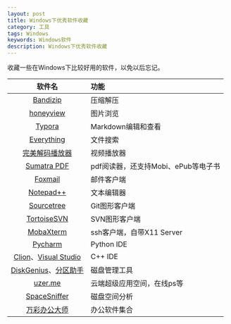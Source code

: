 ```yaml
---
layout: post
title: Windows下优秀软件收藏
category: 工具
tags: Windows
keywords: Windows软件
description: Windows下优秀软件收藏
---
```


收藏一些在Windows下比较好用的软件，以免以后忘记。

|                            软件名                            | 功能                                |
| :----------------------------------------------------------: | :---------------------------------- |
|        [Bandizip](https://cn.bandisoft.com/bandizip/)        | 压缩解压                            |
|       [honeyview](https://cn.bandisoft.com/honeyview/)       | 图片浏览                            |
|              [Typora ](https://www.typora.io/)               | Markdown编辑和查看                  |
|        [Everything](https://www.voidtools.com/zh-cn/)        | 文件搜索                            |
|            [完美解码播放器](http://jm.wmzhe.com/)            | 视频播放器                          |
| [Sumatra PDF](https://www.sumatrapdfreader.org/free-pdf-reader.html) | pdf阅读器，还支持Mobi、ePub等电子书 |
|             [Foxmail](https://www.foxmail.com/)              | 邮件客户端                          |
|         [Notepad++](https://notepad-plus-plus.org/)          | 文本编辑器                          |
|         [Sourcetree](https://www.sourcetreeapp.com/)         | Git图形客户端                       |
|     [TortoiseSVN](https://tortoisesvn.net/index.zh.html)     | SVN图形客户端                       |
|         [MobaXterm](https://mobaxterm.mobatek.net/)          | ssh客户端，自带X11 Server           |
|        [Pycharm](https://www.jetbrains.com/pycharm/)         | Python IDE                          |
| [Clion](https://www.jetbrains.com/clion/)、[Visual Studio](https://visualstudio.microsoft.com/) | C++ IDE                             |
| [DiskGenius](http://www.diskgenius.cn/)、[分区助手](https://www.disktool.cn/) | 磁盘管理工具                        |
|                 [uzer.me](https://uzer.me/)                  | 云端超级应用空间，在线ps等          |
| [SpaceSniffer](http://www.uderzo.it/main_products/space_sniffer/) | 磁盘空间分析                        |
|          [万彩办公大师](http://www.wofficebox.com/)          | 办公软件集合                        |

